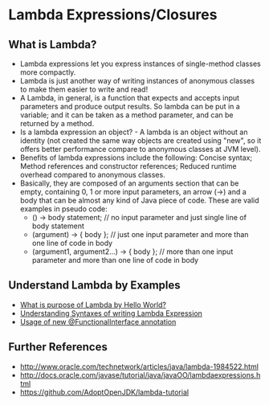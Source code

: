 # Lambda Expressions/Closures

## What is Lambda?

* Lambda expressions let you express instances of single-method classes more compactly. 
* Lambda is just another way of writing instances of anonymous classes to make them easier to write and read! 
* A Lambda, in general, is a function that expects and accepts input parameters and produce output results. So lambda can be put in a variable; and it can be taken as a method parameter, and can be returned by a method.
* Is a lambda expression an object? - A lambda is an object without an identity (not created the same way objects are created using "new", so it offers better performance compare to anonymous classes at JVM level).
* Benefits of lambda expressions include the following: Concise syntax; Method references and constructor references; Reduced runtime overhead compared to anonymous classes. 
* Basically, they are composed of an arguments section that can be empty, containing 0, 1 or more input parameters, an arrow (->) and a body that can be almost any kind of Java piece of code. These are valid examples in pseudo code:
	- () -> body statement; // no input parameter and just single line of body statement
	- (argument) -> { body }; // just one input parameter and more than one line of code in body
	- (argument1, argument2...) -> { body }; // more than one input parameter and more than one line of code in body


## Understand Lambda by Examples

* [What is purpose of Lambda by Hello World?](https://github.com/tirthalpatel/Learning-Java/blob/master/Java8/src/com/tirthal/learning/langfeatures/lambda/Ex01_HelloWorldLambda.java)
* [Understanding Syntaxes of writing Lambda Expression](https://github.com/tirthalpatel/Learning-Java/blob/master/Java8/src/com/tirthal/learning/langfeatures/lambda/Ex02_LambdaSyntaxes.java)
* [Usage of new @FunctionalInterface annotation](https://github.com/tirthalpatel/Learning-Java/blob/master/Java8/src/com/tirthal/learning/langfeatures/lambda/Ex03_FunctionalInterface.java)


## Further References

* http://www.oracle.com/technetwork/articles/java/lambda-1984522.html
* http://docs.oracle.com/javase/tutorial/java/javaOO/lambdaexpressions.html
* https://github.com/AdoptOpenJDK/lambda-tutorial
